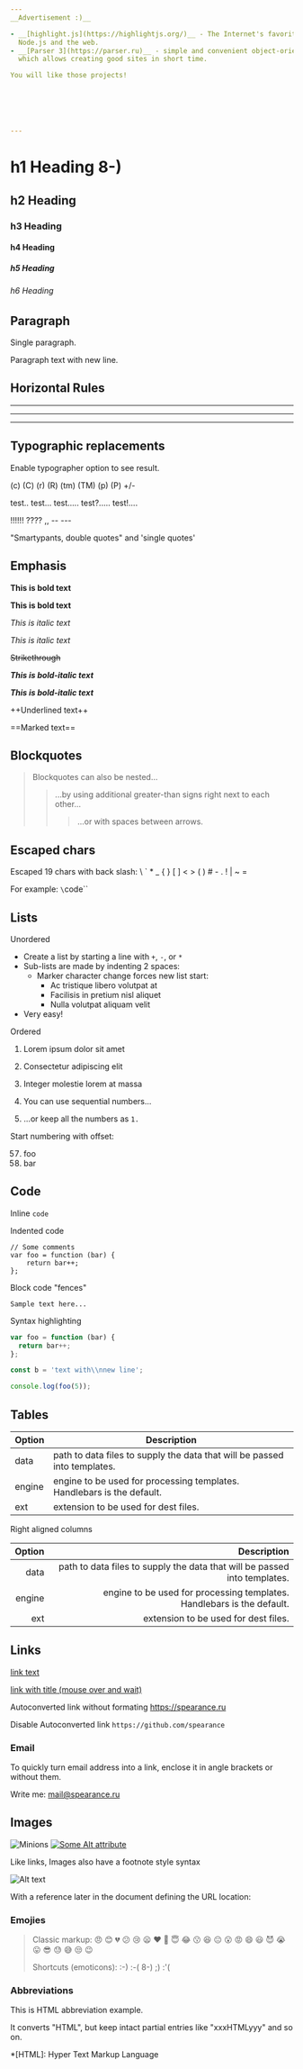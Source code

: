 ```yaml
---
__Advertisement :)__

- __[highlight.js](https://highlightjs.org/)__ - The Internet's favorite JavaScript syntax highlighter supporting
  Node.js and the web.
- __[Parser 3](https://parser.ru)__ - simple and convenient object-oriented language
  which allows creating good sites in short time.

You will like those projects!






---
```


# h1 Heading 8-)
## h2 Heading
### h3 Heading
#### h4 Heading
##### h5 Heading
###### h6 Heading

## Paragraph

Single paragraph.

Paragraph text
with new line.

## Horizontal Rules

____________

---

********


## Typographic replacements

Enable typographer option to see result.

(c) (C) (r) (R) (tm) (TM) (p) (P) +/-

test.. test... test..... test?..... test!....

!!!!!! ???? ,,  -- ---

"Smartypants, double quotes" and 'single quotes'


## Emphasis

**This is bold text**

__This is bold text__

*This is italic text*

_This is italic text_

~~Strikethrough~~

___This is bold-italic text___

***This is bold-italic text***

++Underlined text++

==Marked text==


## Blockquotes

> Blockquotes can also be nested...
>> ...by using additional greater-than signs right next to each other...
> > > ...or with spaces between arrows.

## Escaped chars

Escaped 19 chars with back slash: \\ \` \* \_ \{ \} \[ \] \< \> \( \) \# \- \. \! \| \~ \=

For example: `\`code\``

## Lists

Unordered

+ Create a list by starting a line with `+`, `-`, or `*`
+ Sub-lists are made by indenting 2 spaces:
  - Marker character change forces new list start:
    * Ac tristique libero volutpat at
    + Facilisis in pretium nisl aliquet
    - Nulla volutpat aliquam velit
+ Very easy!

Ordered

1. Lorem ipsum dolor sit amet
2. Consectetur adipiscing elit
3. Integer molestie lorem at massa


1. You can use sequential numbers...
1. ...or keep all the numbers as `1.`

Start numbering with offset:

57. foo
1. bar


## Code

Inline `code`

Indented code

	// Some comments
	var foo = function (bar) {
		return bar++;
	};


Block code "fences"

```
Sample text here...
```

Syntax highlighting

``` js
var foo = function (bar) {
  return bar++;
};

const b = 'text with\\nnew line';

console.log(foo(5));
```

## Tables

| Option | Description |
| ------ | ----------- |
| data   | path to data files to supply the data that will be passed into templates. |
| engine | engine to be used for processing templates. Handlebars is the default. |
| ext    | extension to be used for dest files. |

Right aligned columns

| Option | Description |
| ------:| -----------:|
| data   | path to data files to supply the data that will be passed into templates. |
| engine | engine to be used for processing templates. Handlebars is the default. |
| ext    | extension to be used for dest files. |


## Links

[link text](https://spearance.ru)

[link with title (mouse over and wait)](http://github.com/spearance/markdown-p3 "title text!")

Autoconverted link without formating  https://spearance.ru

Disable Autoconverted link `https://github.com/spearance`

### Email

To quickly turn email address into a link, enclose it in angle brackets or without them.

Write me: <mail@spearance.ru>


## Images

![Minions](https://images.unsplash.com/photo-1515041219749-89347f83291a?fm=jpg&q=60&w=3000&ixlib=rb-4.0.3&ixid=M3wxMjA3fDB8MHxwaG90by1wYWdlfHx8fGVufDB8fHx8fA%3D%3D)
[![Some Alt attribute](https://www.parser.ru/f/1/ptic.gif "The Bird")](https://parser.ru)

Like links, Images also have a footnote style syntax

![Alt text][id]

With a reference later in the document defining the URL location:

[id]: https://octodex.github.com/images/dojocat.jpg  "The Dojocat"


### Emojies

> Classic markup: :angry: :blush: :broken_heart: :confused: :cry: :frowning: :heart: :imp: :innocent: :joy: :kissing: :laughing: :neutral_face: :open_mouth: :rage: :smile: :smiley: :smiling_imp: :sob: :stuck_out_tongue: :sunglasses: :sweat: :sweat_smile: :unamused: :wink:
>
> Shortcuts (emoticons): :-) :-( 8-) ;) :'(

### Abbreviations

This is HTML abbreviation example.

It converts "HTML", but keep intact partial entries like "xxxHTMLyyy" and so on.

*[HTML]: Hyper Text Markup Language
